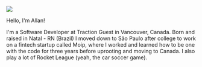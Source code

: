 ![](https://i.imgur.com/4ndNC6g.png)


Hello, I'm Allan! 

I'm a Software Developer at Traction Guest in Vancouver, Canada. Born and raised in Natal - RN (Brazil) I moved down to São Paulo after college to work on a fintech startup called Moip, where I worked and learned how to be one with the code for three years before uprooting and moving to Canada. I also play a lot of Rocket League (yeah, the car soccer game).
